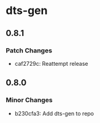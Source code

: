 # dts-gen

## 0.8.1

### Patch Changes

- caf2729c: Reattempt release

## 0.8.0

### Minor Changes

- b230cfa3: Add dts-gen to repo
